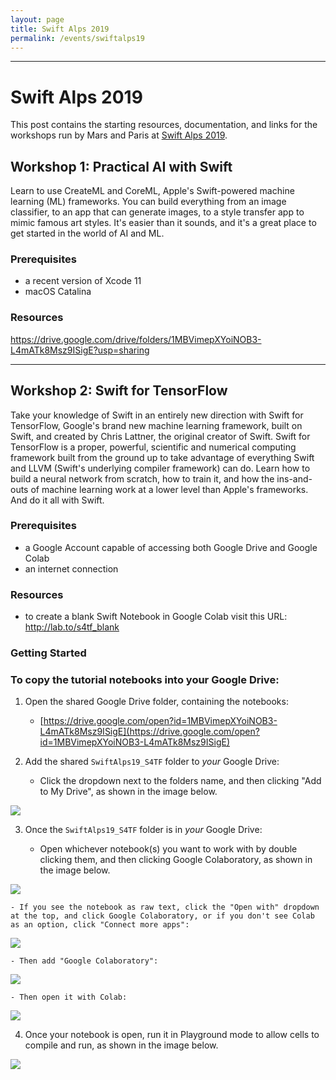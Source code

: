 ```yaml
---
layout: page
title: Swift Alps 2019
permalink: /events/swiftalps19
---
```


<link href="https://use.fontawesome.com/releases/v5.0.6/css/all.css" rel="stylesheet">

---

# Swift Alps 2019

This post contains the starting resources, documentation, and links for the workshops run by Mars and Paris at <a href="https://theswiftalps.com">Swift Alps 2019</a>.

## Workshop 1: Practical AI with Swift

Learn to use CreateML and CoreML, Apple's Swift-powered machine learning (ML) frameworks. You can build everything from an image classifier, to an app that can generate images, to a style transfer app to mimic famous art styles. It's easier than it sounds, and it's a great place to get started in the world of AI and ML.

### Prerequisites

* a recent version of Xcode 11
* macOS Catalina

### Resources



https://drive.google.com/drive/folders/1MBVimepXYoiNOB3-L4mATk8Msz9ISigE?usp=sharing

---

## Workshop 2: Swift for TensorFlow

Take your knowledge of Swift in an entirely new direction with Swift for TensorFlow, Google's brand new machine learning framework, built on Swift, and created by Chris Lattner, the original creator of Swift. Swift for TensorFlow is a proper, powerful, scientific and numerical computing framework built from the ground up to take advantage of everything Swift and LLVM (Swift's underlying compiler framework) can do. Learn how to build a neural network from scratch, how to train it, and how the ins-and-outs of machine learning work at a lower level than Apple's frameworks. And do it all with Swift.

### Prerequisites

* a Google Account capable of accessing both Google Drive and Google Colab
* an internet connection

### Resources

* to create a blank Swift Notebook in Google Colab visit this URL: <a href="http://lab.to/s4tf_blank">http://lab.to/s4tf_blank</a>

### Getting Started

### To copy the tutorial notebooks into your Google Drive:

1. Open the shared Google Drive folder, containing the notebooks:
     * [https://drive.google.com/open?id=1MBVimepXYoiNOB3-L4mATk8Msz9ISigE](https://drive.google.com/open?id=1MBVimepXYoiNOB3-L4mATk8Msz9ISigE)

2. Add the shared `SwiftAlps19_S4TF` folder to _your_ Google Drive:
    * Click the dropdown next to the folders name, and then clicking "Add to My Drive", as shown in the image below.

![](https://github.com/AIwithSwift/AIwithSwift.github.io/raw/master/assets/images/add_to_drive.png)

3. Once the `SwiftAlps19_S4TF` folder is in _your_ Google Drive:
   
    - Open whichever notebook(s) you want to work with by double clicking them, and then clicking Google Colaboratory, as shown in the image below.

![](https://github.com/AIwithSwift/AIwithSwift.github.io/raw/master/assets/images/open-in-colab.png)

    - If you see the notebook as raw text, click the "Open with" dropdown at the top, and click Google Colaboratory, or if you don't see Colab as an option, click "Connect more apps":
    
![](https://github.com/AIwithSwift/AIwithSwift.github.io/raw/master/assets/images/open-with.jpeg)

    - Then add "Google Colaboratory":

![](https://github.com/AIwithSwift/AIwithSwift.github.io/raw/master/assets/images/connect-colab.jpeg)

    - Then open it with Colab:

![](https://github.com/AIwithSwift/AIwithSwift.github.io/raw/master/assets/images/open-with-installed-colab.jpeg)

4. Once your notebook is open, run it in Playground mode to allow cells to compile and run, as shown in the image below.

![](https://github.com/AIwithSwift/AIwithSwift.github.io/raw/master/assets/images/open-in-playground.png)
